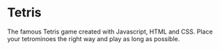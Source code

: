 # Tetris
The famous Tetris game created with Javascript, HTML and CSS. Place your tetrominoes the right way and play as long as possible.
